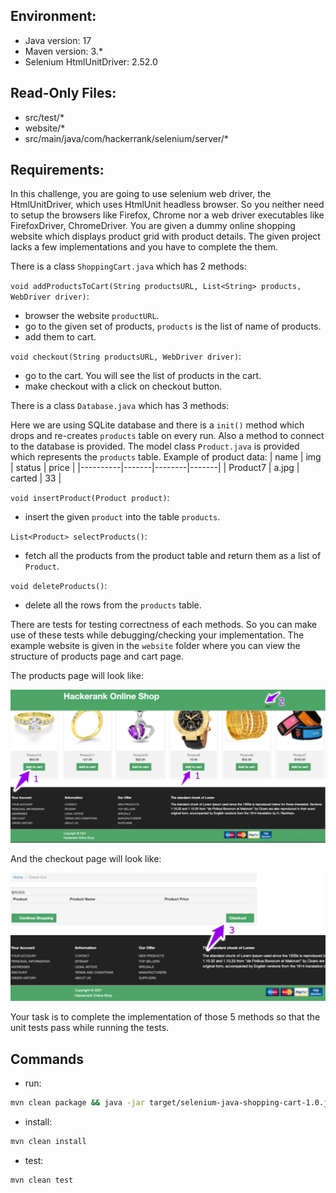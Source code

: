 ## Environment:
- Java version: 17
- Maven version: 3.*
- Selenium HtmlUnitDriver: 2.52.0

## Read-Only Files:
- src/test/*
- website/*
- src/main/java/com/hackerrank/selenium/server/*

## Requirements:
In this challenge, you are going to use selenium web driver, the HtmlUnitDriver, which uses HtmlUnit headless browser. So you neither need to setup the browsers like Firefox, Chrome nor a web driver executables like FirefoxDriver, ChromeDriver.
You are given a dummy online shopping website which displays product grid with product details. The given project lacks a few implementations and you have to complete the them.

There is a class `ShoppingCart.java` which has 2 methods:
 
`void addProductsToCart(String productsURL, List<String> products, WebDriver driver)`:
  - browser the website `productURL`.
  - go to the given set of products, `products` is the list of name of products.
  - add them to cart.
 
`void checkout(String productsURL, WebDriver driver)`:
  - go to the cart. You will see the list of products in the cart.
  - make checkout with a click on checkout button.
  
  
There is a class `Database.java` which has 3 methods:

Here we are using SQLite database and there is a `init()` method which drops and re-creates `products` table on every run. Also a method to connect to the database is provided. The model class `Product.java` is provided which represents the `products` table.
Example of product data:
| name     | img   | status | price |
|----------|-------|--------|-------|
| Product7 | a.jpg | carted | 33    |


`void insertProduct(Product product)`:
- insert the given `product` into the table `products`.

`List<Product> selectProducts()`:
- fetch all the products from the product table and return them as a list of `Product`.

`void deleteProducts()`:
- delete all the rows from the `products` table.


There are tests for testing correctness of each methods. So you can make use of these tests while debugging/checking your implementation.
The example website is given in the `website` folder where you can view the structure of products page and cart page.

The products page will look like: 

![products](products.jpeg)

And the checkout page will look like:

![checkout](checkout.jpeg)

Your task is to complete the implementation of those 5 methods so that the unit tests pass while running the tests.

## Commands
- run: 
```bash
mvn clean package && java -jar target/selenium-java-shopping-cart-1.0.jar
```
- install: 
```bash
mvn clean install
```
- test: 
```bash
mvn clean test
```
